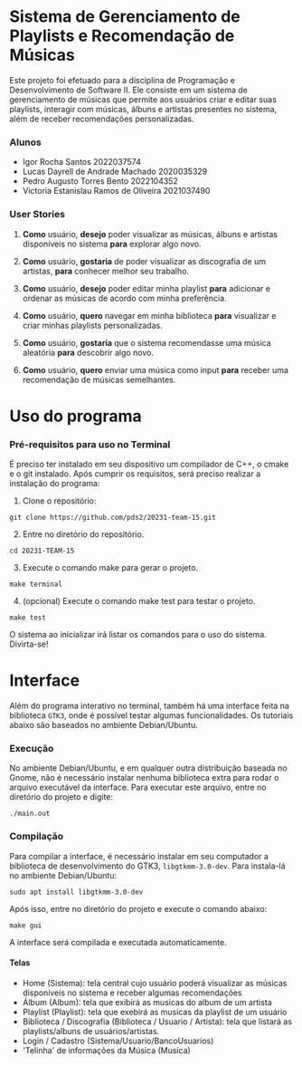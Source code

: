 
# Sistema de Gerenciamento de Playlists e Recomendação de Músicas

Este projeto foi efetuado para a disciplina de Programação e Desenvolvimento de Software II. Ele consiste em um sistema de gerenciamento de músicas que permite aos usuários criar e editar suas playlists, interagir com músicas, álbuns e artistas presentes no sistema, além de receber recomendações personalizadas.

### Alunos

* Igor Rocha Santos                         2022037574
* Lucas Dayrell de Andrade Machado          2020035329
* Pedro Augusto Torres Bento                2022104352
* Victoria Estanislau Ramos de Oliveira     2021037490


### User Stories

1. **Como** usuário, **desejo** poder visualizar as músicas, álbuns e artistas disponíveis no sistema **para** explorar algo novo.

2. **Como** usuário, **gostaria** de poder visualizar as discografia de um artistas, **para** conhecer melhor seu trabalho.

3. **Como** usuário, **desejo** poder editar minha playlist **para** adicionar e ordenar as músicas de acordo com minha preferência.

4. **Como** usuário, **quero** navegar em minha biblioteca **para** visualizar e criar minhas playlists personalizadas.

5. **Como** usuário, **gostaria** que o sistema recomendasse uma música aleatória **para** descobrir algo novo.

6. **Como** usuário, **quero**  enviar uma música como input **para** receber uma recomendação de músicas semelhantes.

# Uso do programa

### Pré-requisitos para uso no Terminal

É preciso ter instalado em seu dispositivo um compilador de C++, o cmake e o git instalado. Após cumprir os requisitos, será preciso realizar a instalação do programa:

1. Clone o repositório:

```
git clone https://github.com/pds2/20231-team-15.git
``` 

2. Entre no diretório do repositório.

```
cd 20231-TEAM-15
```
3. Execute o comando make para gerar o projeto.

```
make terminal
```

4. (opcional) Execute o comando make test para testar o projeto.
```
make test
```

O sistema ao inicializar irá listar os comandos para o uso do sistema. Divirta-se!


# Interface

  Além do programa interativo no terminal, também há uma interface feita na biblioteca `GTK3`, onde é possível testar algumas funcionalidades.
  Os tutoriais abaixo são baseados no ambiente Debian/Ubuntu.
  
  ### Execução

  No ambiente Debian/Ubuntu, e em qualquer outra distribuição baseada no Gnome, não é necessário instalar nenhuma biblioteca extra para rodar o arquivo executável da interface. 
  Para executar este arquivo, entre no diretório do projeto e digite:
  ```
  ./main.out
  ```

  ### Compilação
  Para compilar a interface, é necessário instalar em seu computador a biblioteca de desenvolvimento do GTK3, `libgtkmm-3.0-dev`.
  Para instala-lá no ambiente Debian/Ubuntu:
  ```
  sudo apt install libgtkmm-3.0-dev
  ```

  Após isso, entre no diretório do projeto e execute o comando abaixo:
  ```
  make gui
  ```
  A interface será compilada e executada automaticamente.
    

#### Telas
   * Home (Sistema): tela central cujo usuário poderá visualizar as músicas disponíveis no sistema e receber algumas recomendações
   * Álbum (Album): tela que exibirá as musicas do album de um artista
   * Playlist (Playlist): tela que exebirá as musicas da playlist de um usuário
   * Biblioteca / Discografia (Biblioteca / Usuario / Artista): tela que listará as playlists/albuns de usuários/artistas.
   * Login / Cadastro (Sistema/Usuario/BancoUsuarios)
   * 'Telinha' de informações da Música (Musica)
